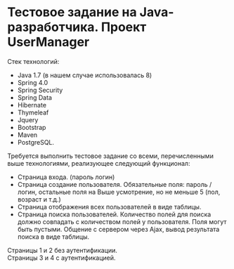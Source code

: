 # Тестовое задание на Java-разработчика. Проект UserManager

Стек технологий: 
- Java 1.7 (в нашем случае использовалась 8)
- Spring 4.0
- Spring Security
- Spring Data
- Hibernate
- Thymeleaf
- Jquery
- Bootstrap
- Maven
- PostgreSQL. 

Требуется выполнить тестовое задание со всеми, перечисленными выше технологиями, реализующее следующий функционал: 
- Страница входа. (пароль логин) 
- Страница создание пользователя. Обязательные поля: пароль / логин, остальные поля на Выше усмотрение, но не меньше 5 (пол, возраст и т.д.) 
- Страница отображения всех пользователей в виде таблицы. 
- Страница поиска пользователей. Количество полей для поиска должно совпадать с количеством полей у пользователя. 
Поля могут быть пустыми. Общение с сервером через Ajax, вывод результата поиска в виде таблицы. 

Страницы 1 и 2 без аутентификации.
<br/>
Страницы 3 и 4 c аутентификацией. 
